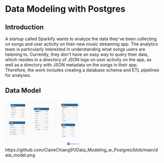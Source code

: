 # Data Modeling with Postgres
## Introduction
A startup called Sparkify wants to analyze the data they've been collecting on songs and user activity on their new music streaming app. The analytics team is particularly interested in understanding what songs users are listening to. Currently, they don't have an easy way to query their data, which resides in a directory of JSON logs on user activity on the app, as well as a directory with JSON metadata on the songs in their app.
Therefore, the work includes creating a database schema and ETL pipelines for analyses. 

## Data Model
<img src="https://github.com/ClaireChiang91/Data_Modeling_w_Postgres/blob/main/data_model.png" width="250">
https://github.com/ClaireChiang91/Data_Modeling_w_Postgres/blob/main/data_model.png

